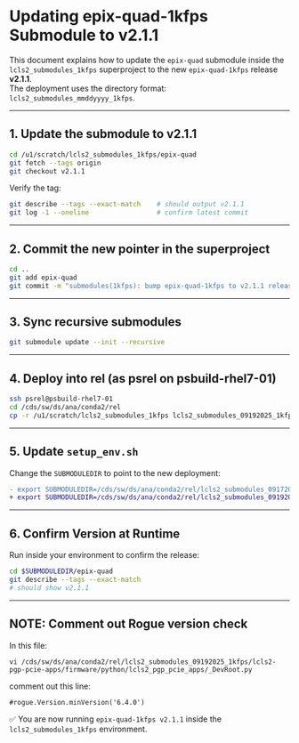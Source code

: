 # Updating epix-quad-1kfps Submodule to v2.1.1

This document explains how to update the `epix-quad` submodule inside the `lcls2_submodules_1kfps` superproject to the new `epix-quad-1kfps` release **v2.1.1**.  
The deployment uses the directory format: `lcls2_submodules_mmddyyyy_1kfps`.

---

## 1. Update the submodule to v2.1.1
```bash
cd /u1/scratch/lcls2_submodules_1kfps/epix-quad
git fetch --tags origin
git checkout v2.1.1
```

Verify the tag:
```bash
git describe --tags --exact-match    # should output v2.1.1
git log -1 --oneline                 # confirm latest commit
```

---

## 2. Commit the new pointer in the superproject
```bash
cd ..
git add epix-quad
git commit -m "submodules(1kfps): bump epix-quad-1kfps to v2.1.1 release"
```

---

## 3. Sync recursive submodules
```bash
git submodule update --init --recursive
```

---

## 4. Deploy into rel (as psrel on psbuild-rhel7-01)
```bash
ssh psrel@psbuild-rhel7-01
cd /cds/sw/ds/ana/conda2/rel
cp -r /u1/scratch/lcls2_submodules_1kfps lcls2_submodules_09192025_1kfps
```

---

## 5. Update `setup_env.sh`
Change the `SUBMODULEDIR` to point to the new deployment:

```diff
- export SUBMODULEDIR=/cds/sw/ds/ana/conda2/rel/lcls2_submodules_09172025_1kfps
+ export SUBMODULEDIR=/cds/sw/ds/ana/conda2/rel/lcls2_submodules_09192025_1kfps
```

---

## 6. Confirm Version at Runtime
Run inside your environment to confirm the release:
```bash
cd $SUBMODULEDIR/epix-quad
git describe --tags --exact-match
# should show v2.1.1
```

---

## NOTE: Comment out Rogue version check
In this file:
```
vi /cds/sw/ds/ana/conda2/rel/lcls2_submodules_09192025_1kfps/lcls2-pgp-pcie-apps/firmware/python/lcls2_pgp_pcie_apps/_DevRoot.py
```
comment out this line:
```
#rogue.Version.minVersion('6.4.0')
```

✅ You are now running `epix-quad-1kfps v2.1.1` inside the `lcls2_submodules_1kfps` environment.
